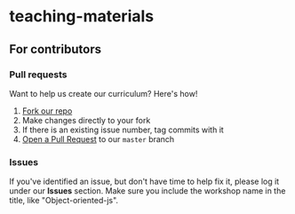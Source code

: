 # teaching-materials

## For contributors

### Pull requests

Want to help us create our curriculum? Here's how!

1. [Fork our repo](https://help.github.com/articles/fork-a-repo/)
2. Make changes directly to your fork
3. If there is an existing issue number, tag commits with it
4. [Open a Pull Request](https://help.github.com/articles/using-pull-requests/) to our `master` branch

### Issues

If you've identified an issue, but don't have time to help fix it, please log it under our **Issues** section. Make sure you include the workshop name in the title, like "Object-oriented-js". 